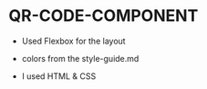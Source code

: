 # QR-CODE-COMPONENT

-   Used Flexbox for the layout
-   colors from the style-guide.md

-   I used HTML & CSS
